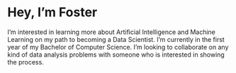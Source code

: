 # Hey, I’m Foster
I’m interested in learning more about Artificial Intelligence and Machine Learning on my path to becoming a Data Scientist.
I’m currently in the first year of my Bachelor of Computer Science.
I’m looking to collaborate on any kind of data analysis problems with someone who is interested in showing the process.

<!---
FosterSenpai/FosterSenpai is a ✨ special ✨ repository because its `README.md` (this file) appears on your GitHub profile.
You can click the Preview link to take a look at your changes.
--->
